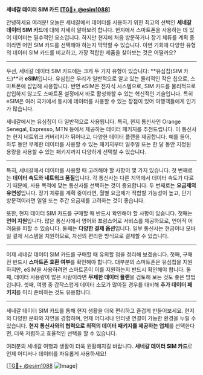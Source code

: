 **세네갈 데이터 SIM 카드 [[TG💪+ @esim1088](https://t.me/s/esim1088)]**

안녕하세요 여러분! 오늘은 세네갈에서 데이터를 사용하기 위한 최고의 선택인 **세네갈 데이터 SIM 카드**에 대해 자세히 알아보려 합니다. 현지에서 스마트폰을 사용하는 데 있어 데이터는 필수적인 요소입니다. 하지만 현지에 처음 방문하거나 장기 체류를 계획 중이라면 어떤 SIM 카드를 선택해야 하는지 막막할 수 있습니다. 이번 기회에 다양한 유형의 데이터 SIM 카드를 비교하고, 가장 적합한 제품을 찾아보는 것은 어떨까요?

---

우선, 세네갈 데이터 SIM 카드에는 크게 두 가지 유형이 있습니다: **유심칩(SIM 카드)**과 **eSIM**입니다. 유심칩은 우리가 일반적으로 알고 있는 물리적인 작은 칩으로, 스마트폰에 삽입해 사용합니다. 반면 eSIM은 전자식 시스템으로, SIM 카드를 물리적으로 삽입하지 않고도 스마트폰 설정에서 바로 활성화할 수 있는 혁신적인 기술입니다. 특히 eSIM은 여러 국가에서 동시에 데이터를 사용할 수 있는 장점이 있어 여행객들에게 인기가 많습니다.

세네갈에서는 유심칩이 더 일반적으로 사용됩니다. 특히, 현지 통신사인 Orange Senegal, Expresso, MTN 등에서 제공하는 데이터 패키지를 추천드립니다. 이 통신사는 현지 네트워크 커버리지가 뛰어나고, 다양한 데이터 플랜을 제공합니다. 예를 들어, 하루 동안 무제한 데이터를 사용할 수 있는 패키지부터 일주일 또는 한 달 동안 지정된 용량을 사용할 수 있는 패키지까지 다양하게 선택할 수 있습니다.

---

특히, 세네갈에서 데이터를 사용할 때 고려해야 할 사항이 몇 가지 있습니다. 첫 번째로는 **데이터 속도와 네트워크 품질**입니다. 각 통신사는 다른 지역에서 데이터 속도가 다르기 때문에, 사용 목적에 맞는 통신사를 선택하는 것이 중요합니다. 두 번째로는 **요금제의 유연성**입니다. 장기 체류를 계획 중이라면, 월별 요금제가 적합할 가능성이 높고, 단기 방문객이라면 일일 또는 주간 요금제를 고려하는 것이 좋습니다.

또한, 현지 데이터 SIM 카드를 구매할 때 반드시 확인해야 할 사항이 있습니다. 첫째는 **언어 지원**입니다. 많은 통신사에서 영어와 프랑스어로 서비스를 제공하므로, 언어적 어려움을 피할 수 있습니다. 둘째는 **다양한 결제 옵션**입니다. 일부 통신사는 현금이나 모바일 결제 시스템을 지원하므로, 자신의 편리한 방식으로 결제할 수 있습니다.

---

이제 세네갈 데이터 SIM 카드를 구매할 때 유의할 점을 정리해 보겠습니다. 첫째, 구매 전 반드시 **스마트폰 호환 여부**를 확인해야 합니다. 대부분의 스마트폰은 유심칩을 지원하지만, eSIM을 사용하려면 스마트폰이 이를 지원하는지 반드시 확인해야 합니다. 둘째, 데이터 사용량이 많은 사람이라면 **무제한 데이터 플랜**을 검토해 보는 것도 좋은 방법입니다. 셋째, 여행 중 갑작스럽게 데이터 소모가 많아질 경우를 대비해 **추가 데이터 패키지**를 미리 준비하는 것도 유용합니다.

---

세네갈 데이터 SIM 카드를 통해 현지 생활을 더욱 편리하고 즐겁게 만들어보세요. 현지의 다양한 문화와 자연을 경험하며, 언제 어디서나 인터넷 연결이 가능한 환경을 누릴 수 있습니다. **현지 통신사와의 협력으로 최적의 데이터 패키지를 제공하는 업체**를 선택한다면, 더욱 저렴하고 효율적인 선택을 할 수 있습니다.

여러분의 세네갈 여행과 생활이 더욱 원활해지길 바랍니다. **세네갈 데이터 SIM 카드**로 언제 어디서나 데이터를 자유롭게 사용하세요! 

[[TG💪+ @esim1088](https://t.me/s/esim1088) ![Image](https://i.postimg.cc/Y0z9fWf4/image.png)]